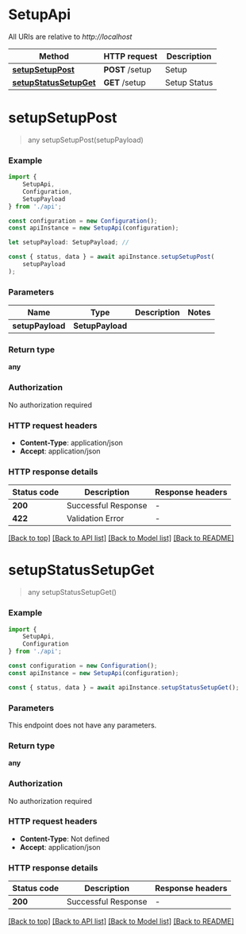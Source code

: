 # SetupApi

All URIs are relative to *http://localhost*

|Method | HTTP request | Description|
|------------- | ------------- | -------------|
|[**setupSetupPost**](#setupsetuppost) | **POST** /setup | Setup|
|[**setupStatusSetupGet**](#setupstatussetupget) | **GET** /setup | Setup Status|

# **setupSetupPost**
> any setupSetupPost(setupPayload)


### Example

```typescript
import {
    SetupApi,
    Configuration,
    SetupPayload
} from './api';

const configuration = new Configuration();
const apiInstance = new SetupApi(configuration);

let setupPayload: SetupPayload; //

const { status, data } = await apiInstance.setupSetupPost(
    setupPayload
);
```

### Parameters

|Name | Type | Description  | Notes|
|------------- | ------------- | ------------- | -------------|
| **setupPayload** | **SetupPayload**|  | |


### Return type

**any**

### Authorization

No authorization required

### HTTP request headers

 - **Content-Type**: application/json
 - **Accept**: application/json


### HTTP response details
| Status code | Description | Response headers |
|-------------|-------------|------------------|
|**200** | Successful Response |  -  |
|**422** | Validation Error |  -  |

[[Back to top]](#) [[Back to API list]](../README.md#documentation-for-api-endpoints) [[Back to Model list]](../README.md#documentation-for-models) [[Back to README]](../README.md)

# **setupStatusSetupGet**
> any setupStatusSetupGet()


### Example

```typescript
import {
    SetupApi,
    Configuration
} from './api';

const configuration = new Configuration();
const apiInstance = new SetupApi(configuration);

const { status, data } = await apiInstance.setupStatusSetupGet();
```

### Parameters
This endpoint does not have any parameters.


### Return type

**any**

### Authorization

No authorization required

### HTTP request headers

 - **Content-Type**: Not defined
 - **Accept**: application/json


### HTTP response details
| Status code | Description | Response headers |
|-------------|-------------|------------------|
|**200** | Successful Response |  -  |

[[Back to top]](#) [[Back to API list]](../README.md#documentation-for-api-endpoints) [[Back to Model list]](../README.md#documentation-for-models) [[Back to README]](../README.md)


